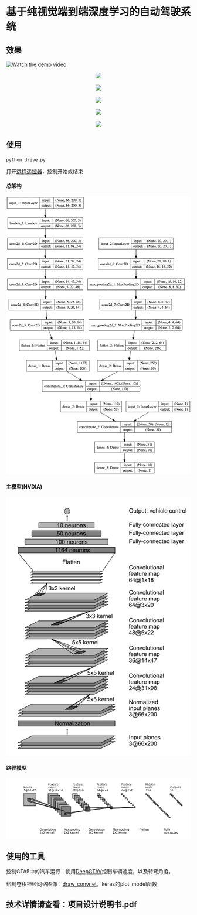 # 基于纯视觉端到端深度学习的自动驾驶系统

## 效果

[![Watch the demo video](https://raw.githubusercontent.com/lyzMaster/DeepGTA5-V2/master/image/1.PNG)](https://youtu.be/7dTMGus53y8)

<p align="center">
  <img src="https://raw.githubusercontent.com/lyzMaster/DeepGTA5-V2/master/image/1.PNG">
</p>

<p align="center">
  <img src="https://raw.githubusercontent.com/lyzMaster/DeepGTA5-V2/master/image/2.PNG">
</p>

<p align="center">
  <img src="https://raw.githubusercontent.com/lyzMaster/DeepGTA5-V2/master/image/3.PNG">
</p>

<p align="center">
  <img src="https://raw.githubusercontent.com/lyzMaster/DeepGTA5-V2/master/image/4.PNG">
</p>

<p align="center">
  <img src="https://github.com/lyzMaster/deepgta5/raw/master/models/image/drive.gif">
</p>


## 使用
`python drive.py`

打开[远程遥控器](https://www.pixeldesert.com/console/)，控制开始或结束

#### 总架构
<img src="https://github.com/lyzMaster/deepgta5/raw/master/models/image/full.png">

#### 主模型(NVDIA)
<img src="https://github.com/lyzMaster/deepgta5/raw/master/models/image/main_model.png">

#### 路径模型
<img src="https://github.com/lyzMaster/deepgta5/raw/master/models/image/ladar_model.png">


## 使用的工具
控制GTA5中的汽车运行：使用[DeepGTAV](https://github.com/aitorzip/DeepGTAV)控制车辆速度，以及转弯角度。

绘制卷积神经网络图像：[draw_convnet](https://github.com/gwding/draw_convnet)，keras的plot_model函数

## 技术详情请查看：项目设计说明书.pdf
